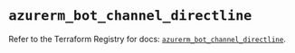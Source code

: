 # `azurerm_bot_channel_directline`

Refer to the Terraform Registry for docs: [`azurerm_bot_channel_directline`](https://registry.terraform.io/providers/hashicorp/azurerm/4.38.1/docs/resources/bot_channel_directline).
